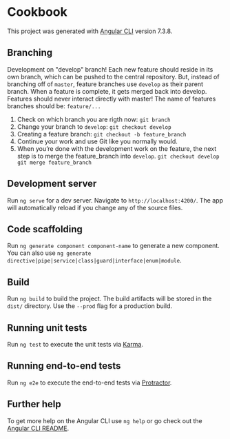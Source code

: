 # Cookbook

This project was generated with [Angular CLI](https://github.com/angular/angular-cli) version 7.3.8.

## Branching

Development on "develop" branch!
Each new feature should reside in its own branch, which can be pushed to the central repository. But, instead of branching off of `master`, feature branches use `develop` as their parent branch. When a feature is complete, it gets merged back into develop. 
Features should never interact directly with master!
The name of features branches should be: `feature/...`

1) Check on which branch you are rigth now:
`git branch`
2) Change your branch to `develop`:
`git checkout develop`
3) Creating a feature branch:
`git checkout -b feature_branch`
4) Continue your work and use Git like you normally would.
5) When you’re done with the development work on the feature, the next step is to merge the feature_branch into `develop`.
`git checkout develop
git merge feature_branch`

## Development server

Run `ng serve` for a dev server. Navigate to `http://localhost:4200/`. The app will automatically reload if you change any of the source files.

## Code scaffolding

Run `ng generate component component-name` to generate a new component. You can also use `ng generate directive|pipe|service|class|guard|interface|enum|module`.

## Build

Run `ng build` to build the project. The build artifacts will be stored in the `dist/` directory. Use the `--prod` flag for a production build.

## Running unit tests

Run `ng test` to execute the unit tests via [Karma](https://karma-runner.github.io).

## Running end-to-end tests

Run `ng e2e` to execute the end-to-end tests via [Protractor](http://www.protractortest.org/).

## Further help

To get more help on the Angular CLI use `ng help` or go check out the [Angular CLI README](https://github.com/angular/angular-cli/blob/master/README.md).
